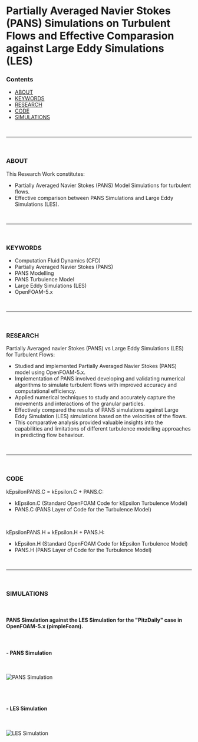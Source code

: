 # Partially Averaged Navier Stokes (PANS) Simulations on Turbulent Flows and Effective Comparasion against Large Eddy Simulations (LES)

### Contents
- [ABOUT](#about)
- [KEYWORDS](#keywords)
- [RESEARCH](#research)
- [CODE](#code)
- [SIMULATIONS](#simulations)

<br>
<hr>
<br>

### ABOUT

This Research Work constitutes:
- Partially Averaged Navier Stokes (PANS) Model Simulations for turbulent flows.
- Effective comparison between PANS Simulations and Large Eddy Simulations (LES).

<br>
<hr>
<br>

### KEYWORDS

- Computation Fluid Dynamics (CFD)
- Partially Averaged Navier Stokes (PANS)
- PANS Modelling
- PANS Turbulence Model
- Large Eddy Simulations (LES)
- OpenFOAM-5.x

<br>
<hr>
<br>

### RESEARCH

Partially Averaged navier Stokes (PANS) vs Large Eddy Simulations (LES) for Turbulent Flows:
- Studied and implemented Partially Averaged Navier Stokes (PANS) model using OpenFOAM-5.x.
- Implementation of PANS involved developing and validating numerical algorithms to simulate turbulent flows with improved accuracy and computational efficiency.
- Applied numerical techniques to study and accurately capture the movements and interactions of the granular particles.
- Effectively compared the results of PANS simulations against Large Eddy Simulation (LES) simulations based on the velocities of the flows.
- This comparative analysis provided valuable insights into the capabilities and limitations of different turbulence modelling approaches in predicting flow behaviour.

<br>
<hr>
<br>

### CODE

kEpsilonPANS.C = kEpsilon.C + PANS.C:
- kEpsilon.C (Standard OpenFOAM Code for kEpsilon Turbulence Model)
- PANS.C (PANS Layer of Code for the Turbulence Model)

<br>

kEpsilonPANS.H = kEpsilon.H + PANS.H:
- kEpsilon.H (Standard OpenFOAM Code for kEpsilon Turbulence Model)
- PANS.H (PANS Layer of Code for the Turbulence Model)

<br>
<hr>
<br>

### SIMULATIONS

<br>

#### PANS Simulation against the LES Simulation for the "PitzDaily" case in OpenFOAM-5.x (pimpleFoam).

<br>

#### - PANS Simulation
<br>

![PANS Simulation](https://github.com/user-attachments/assets/c17eeaf4-65ae-4dc1-945b-8019f4d270ac)

<br>
<br>

#### - LES Simulation
<br>

![LES Simulation](https://github.com/user-attachments/assets/04102345-121e-4395-8798-a27e47b5a49a)

